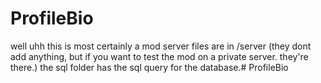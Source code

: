 # ProfileBio

well uhh this is most certainly a mod
server files are in /server (they dont add anything, but if you want to test the mod on a private server. they're there.)
the sql folder has the sql query for the database.#   P r o f i l e B i o  
 